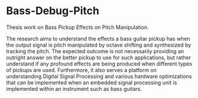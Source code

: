 # Bass-Debug-Pitch
Thesis work on Bass Pickup Effects on Pitch Manipulation.

The research aims to understand the effects a bass guitar pickup has when the output signal is pitch manipulated by octave shifting and synthesized by tracking the pitch. The expected outcome is not necessarily providing an outright answer on the better pickup to use for such applications, but rather understand if any profound effects are being produced when different types of pickups are used. Furthermore, it also serves a platform on understanding Digital Signal Processing and various hardware optimizations that can be implemented when an embedded signal processing unit is implemented within an instrument such as bass guitars. 
